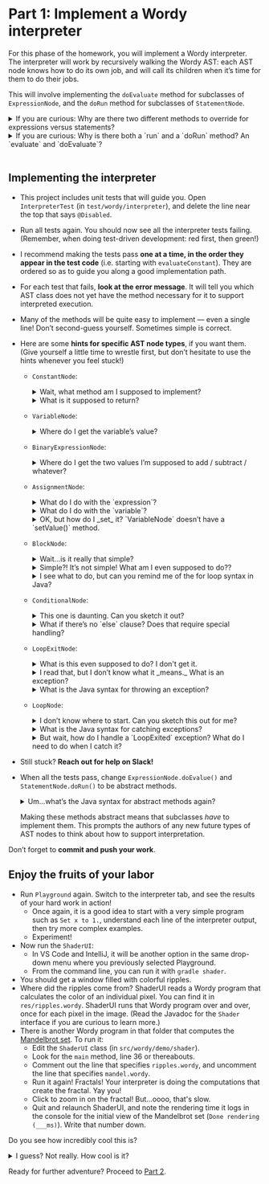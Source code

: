 # Part 1: Implement a Wordy interpreter

For this phase of the homework, you will implement a Wordy interpreter. The interpreter will work by recursively walking the Wordy AST: each AST node knows how to do its own job, and will call its children when it’s time for them to do their jobs.

This will involve implementing the `doEvaluate` method for subclasses of `ExpressionNode`, and the `doRun` method for subclasses of `StatementNode`.
<details>
  <summary>If you are curious: Why are there two different methods to override for expressions versus statements?</summary>

  Expressions evaluate to a value when the code runs, i.e. they pass a value up the tree. Statements do not output a value; they just run.

  The Wordy AST draws this distinction in its class hierarchy to help keep you from making mistakes. You can’t accidentally make a statement evaluate to something because the return type of `doRun` is `void`. Conversely, you can’t accidentally make an expression _not_ return a value, because the return type of `doEvaluate` is `double`.

  Not all ASTs for all languages draw this distinctions. In some languages, _everything_ is an expression. And some ASTs might use a type system to handle this (“a void-returning node”) instead of using separate method definitions. This is just how Wordy does it.
</details>
<details>
  <summary>If you are curious: Why is there both a `run` and a `doRun` method? An `evaluate` and `doEvaluate`?</summary>

  The `run` and `evaluate` methods do work common to all statements and expressions: they report execution practice back to a `Tracer`, which allows the playground to show you how the program executed. They call the `doRun` and `doEvaluate` method to do the work that is specific to each kind of node.
 
  So, for example, if `a` is the parent of `b` in the AST, then you get this call structure:
 
     a.run() → a.doRun() → b.run() → b.doRun()

   Note: As you work through this project, **you should never call `doEvaluate()` or `doRun()` directly.**
   Instead, call `evaluate()` or `run()`, which in turn will call `doEvaluate()` or `doRun()`.
</details>
<br>


## Implementing the interpreter

- This project includes unit tests that will guide you. Open `InterpreterTest` (in `test/wordy/interpreter`), and delete the line near the top that says `@Disabled`.
- Run all tests again. You should now see all the interpreter tests failing. (Remember, when doing test-driven development: red first, then green!)
- I recommend making the tests pass **one at a time, in the order they appear in the test code** (i.e. starting with `evaluateConstant`). They are ordered so as to guide you along a good implementation path.
- For each test that fails, **look at the error message**. It will tell you which AST class does not yet have the method necessary for it to support interpreted execution.
- Many of the methods will be quite easy to implement — even a single line! Don’t second-guess yourself. Sometimes simple is correct.
- Here are some **hints for specific AST node types**, if you want them. (Give yourself a little time to wrestle first, but don’t hesitate to use the hints whenever you feel stuck!)

  - `ConstantNode`:
    <details>
      <summary>Wait, what method am I supposed to implement?</summary>

      What kind of class is this: a `StatementNode` or an `ExpressionNode`? Check the instructions at the top of part 1 again. What method do you implement for this kind of node?

      Statement Node returns void
      Expression Node returns a value
      
      - <details>
        <summary>Nope, I need more of a hint than that / need help with the syntax.</summary>

        Override `doEvaluate` from the superclass. Your IDE can help you fill it in. It will look like this:
        ```java
        @Override
        protected double doEvaluate(EvaluationContext context) {
            // your implementation goes here
        }
        ```
      </details>
    </details>
    <details>
      <summary>What is it supposed to return?</summary>

      Well, for example, the ConstantNode `2` should _always_ return the number 2 when it’s evaluated. What instance variable holds the 2? (If `2` appears in Wordy code in the playground, what does the corresponding AST node look like? Where does the `2` show up in the AST view?)
    </details>

  - `VariableNode`:
    <details>
      <summary>Where do I get the variable’s value?</summary>

      The `EvaluationContext` class holds the current values of variables. Give it a variable name, and it will give you its current value.
    </details>

  - `BinaryExpressionNode`:
    <details>
      <summary>Where do I get the two values I’m supposed to add / subtract / whatever?</summary>

      You first need to _evaluate_ the left hand side, then _evaluate_ the right hand side, then combine the results.
    </details>

  - `AssignmentNode`:
    <details>
      <summary>What do I do with the `expression`?</summary>

      You need to evaluate it, just like the BinaryExpressionNode.
    </details>
    <details>
      <summary>What do I do with the `variable`?</summary>

      You need to ask it for its name. Contexts look up variables by name.
    </details>
    <details>
      <summary>OK, but how do I _set_ it? `VariableNode` doesn’t have a `setValue()` method.</summary>

      You don’t _want_ to change the `VariableNode`. That is part of the program. It never changes once the AST is created. Remember, the AST _is the program_, just in another form beside text.

      You don’t want to change the program itself. You want to change the _current value_ of the variable. What object holds the current values of the variables? (When you had to _get_ the current value of a variable before, where did you get it from?)
    </details>

  - `BlockNode`:
    <details>
      <summary>Wait…is it really that simple?</summary>

      If your test passes, then yes, it really is. This should take only 2 or 3 short lines of code.
    </details>
    <details>
      <summary>Simple?! It’s not simple! What am I even supposed to do??</summary>

      Remember, “simple” does not mean “easy!” 

      You are supposed to run each of the child statements, in order.

      It may not be easy to see, but the code will be simple when you are done.
    </details>
    <details>
      <summary>I see what to do, but can you remind me of the for loop syntax in Java?</summary>

      ```
      for (var item : listOfItems) {
        ...
      }
      ```
    </details>

  - `ConditionalNode`:
    <details>
      <summary>This one is daunting. Can you sketch it out?</summary>

      Puzzle it over a bit first. You already have experience with all the building blocks you need from the items above.

      - <details>
        <summary>When you’ve puzzled a bit, and you are ready for the sketch:</summary>

        - Evaluate the left and right hand expressions. (This will look a lot like `BinaryExpressionNode`.)
        - Compare them according to the comparison operator. (This will also look a lot like `BinaryExpressionNode`.)
        - Based on the result of the comparison, run exactly one of either the true branch or the false branch.
      </details>
    </details>
    <details>
      <summary>What if there’s no `else` clause? Does that require special handling?</summary>

      Take a look at the AST for `If 1 < 2 then set x to 1.` in the playground. There is no else clause in that statement. What does that `ConditionalNode` look like? _Does_ it require special handling?
    </details>

  - `LoopExitNode`:
    <details>
      <summary>What is this even supposed to do? I don't get it.</summary>

      Read the Javadoc for the `LoopExitNode` class. It tells you what to do, pretty much in so many words.
    </details>
    <details>
      <summary>I read that, but I don’t know what it _means._ What is an exception?</summary>

      In Java, exceptions are how code reports errors. When an error happens, code “throws” an exception, and it immediately exits the block you’re inside, maybe the whole method, maybe the method that called it and the method that called that method and…on up the chain until it encounters a “try / catch” block that matches the exception.

      The Wordy interpreter uses (arguably misuses) this mechanism to exit whatever loop we’re inside: `LoopExitNode` throws a `LoopExited` exception, and `LoopNode` catches it. That gives us a way of teleporting outside whatever loop we’re inside, no matter how deep the recursion has gone.
    </details>
    <details>
      <summary>What is the Java syntax for throwing an exception?</summary>

      `throw new SomeExceptionType()`, where `SomeExceptionType` is an exception class.
    </details>

  - `LoopNode`:
    <details>
      <summary>I don’t know where to start. Can you sketch this out for me?</summary>

      Remember, the Wordy interpreter uses exceptions to exit loops. So the structure is something like this:
      ```
      infinite loop:
        run the loop body
      but when there’s a LoopExited exception:
        we’re done
      ```
    </details>
    <details>
      <summary>What is the Java syntax for catching exceptions?</summary>

      ```java
      try {
        // lots of stuff
      } catch (SomeExceptionType e) {
        // handle the exception
      }
      ```
    </details>
    <details>
      <summary>But wait, how do I handle a `LoopExited` exception? What do I need to do when I catch it?</summary>

      Nothing!

      Just make sure you catch it _outside_ the loop.
    </details>

- Still stuck? **Reach out for help on Slack!**
- When all the tests pass, change `ExpressionNode.doEvalue()` and `StatementNode.doRun()` to be abstract methods.
  <details>
    <summary>Um…what’s the Java syntax for abstract methods again?</summary>

    For example:

    ```java
    protected abstract double doEvaluate(EvaluationContext context);
    ```

    (Note the semicolon at the end, instead of braces.)
  </details>

  Making these methods abstract means that subclasses _have_ to implement them. This prompts the authors of any new future types of AST nodes to think about how to support interpretation.

Don’t forget to **commit and push your work**.


## Enjoy the fruits of your labor

- Run `Playground` again. Switch to the interpreter tab, and see the results of your hard work in action!
  - Once again, it is a good idea to start with a very simple program such as `Set x to 1.`, understand each line of the interpreter output, then try more complex examples.
  - Experiment!
- Now run the `ShaderUI`:
  - In VS Code and IntelliJ, it will be another option in the same drop-down menu where you previously selected Playground.
  - From the command line, you can run it with `gradle shader`.
- You should get a window filled with colorful ripples.
- Where did the ripples come from? ShaderUI reads a Wordy program that calculates the color of an individual pixel. You can find it in `res/ripples.wordy`. ShaderUI runs that Wordy program over and over, once for each pixel in the image. (Read the Javadoc for the `Shader` interface if you are curious to learn more.)
- There is another Wordy program in that folder that computes the [Mandelbrot set](https://en.wikipedia.org/wiki/Mandelbrot_set). To run it:
    - Edit the `ShaderUI` class (in `src/wordy/demo/shader`).
    - Look for the `main` method, line 36 or thereabouts.
    - Comment out the line that specifies `ripples.wordy`, and uncomment the line that specifies `mandel.wordy`.
    - Run it again! Fractals! Your interpreter is doing the computations that create the fractal. Yay you!
    - Click to zoom in on the fractal! But…oooo, that's slow.
    - Quit and relaunch ShaderUI, and note the rendering time it logs in the console for the initial view of the Mandelbrot set (`Done rendering (___ms)`). Write that number down.

Do you see how incredibly cool this is?
<details>
  <summary>I guess? Not really. How cool is it?</summary>

  When you started this phase of the assigment, Wordy code was _just a bunch of data_: some text, a tree.

  You made it a program. A program that _actually runs_. Your computer is now running code in a new programming language it could not run before because _you made it do that_.

  That is incredibly cool.
</details>

Ready for further adventure? Proceed to [Part 2](2-compiler.md).
